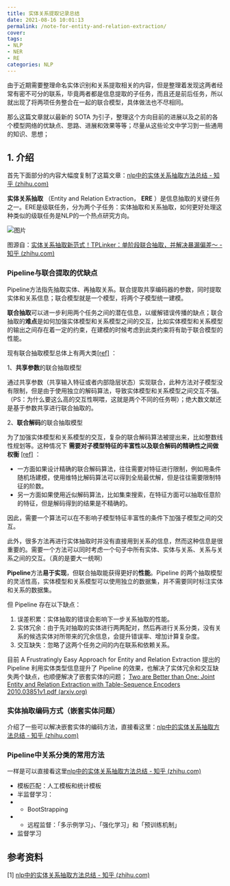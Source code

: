 ```yaml
---
title: 实体关系提取记录总结
date: 2021-08-16 10:01:13
permalink: /note-for-entity-and-relation-extraction/
cover: 
tags: 
- NLP
- NER
- RE
categories: NLP
---
```

由于近期需要整理命名实体识别和关系提取相关的内容，但是整理着发现这两者经常有密不可分的联系，毕竟两者都是信息提取的子任务，而且还是前后任务，所以就出现了将两项任务整合在一起的联合模型，具体做法也不尽相同。

那么这篇文章就以最新的 SOTA 为引子，整理这个方向目前的进展以及之前的各个模型网络的优缺点、思路、进展和效果等等；尽量从这些论文中学习到一些通用的知识、思想；

## 1. 介绍

首先下面部分的内容大幅度复制了这篇文章：[nlp中的实体关系抽取方法总结 - 知乎 (zhihu.com)](https://zhuanlan.zhihu.com/p/77868938)

**实体关系抽取** （Entity and Relation Extraction， **ERE** ）是信息抽取的关键任务之一。ERE是级联任务，分为两个子任务：实体抽取和关系抽取，如何更好处理这种类似的级联任务是NLP的一个热点研究方向。

![图片](https://xerrors.oss-cn-shanghai.aliyuncs.com/imgs/20210817144227-imagepng)

图源自：[实体关系抽取新范式！TPLinker：单阶段联合抽取，并解决暴漏偏差～ - 知乎 (zhihu.com)](https://zhuanlan.zhihu.com/p/346897151)

### Pipeline与联合提取的优缺点

Pipeline方法指先抽取实体、再抽取关系。联合提取共享编码器的参数，同时提取实体和关系信息；联合模型就是一个模型，将两个子模型统一建模。

**联合抽取**可以进一步利用两个任务之间的潜在信息，以缓解错误传播的缺点；联合抽取的**难点**是如何加强实体模型和关系模型之间的交互，比如实体模型和关系模型的输出之间存在着一定的约束，在建模的时候考虑到此类约束将有助于联合模型的性能。

现有联合抽取模型总体上有两大类[[ref]](https://zhuanlan.zhihu.com/p/77868938#ref_16) ：

1、**共享参数**的联合抽取模型

通过共享参数（共享输入特征或者内部隐层状态）实现联合，此种方法对子模型没有限制，但是由于使用独立的解码算法，导致实体模型和关系模型之间交互不强。（PS：为什么要这么高的交互性啊喂，这就是两个不同的任务啊）；绝大数文献还是基于参数共享进行联合抽取的。

2、**联合解码**的联合抽取模型

为了加强实体模型和关系模型的交互，复杂的联合解码算法被提出来，比如整数线性规划等。这种情况下 **需要对子模型特征的丰富性以及联合解码的精确性之间做权衡**  [[ref]](https://zhuanlan.zhihu.com/p/77868938#ref_16) ：

* 一方面如果设计精确的联合解码算法，往往需要对特征进行限制，例如用条件随机场建模，使用维特比解码算法可以得到全局最优解，但是往往需要限制特征的阶数。
* 另一方面如果使用近似解码算法，比如集束搜索，在特征方面可以抽取任意阶的特征，但是解码得到的结果是不精确的。

因此，需要一个算法可以在不影响子模型特征丰富性的条件下加强子模型之间的交互。

此外，很多方法再进行实体抽取时并没有直接用到关系的信息，然而这种信息是很重要的。需要一个方法可以同时考虑一个句子中所有实体、实体与关系、关系与关系之间的交互。（真的是要大一统啊）

**Pipeline**方法**易于实现**，但联合抽取能获得更好的**性能**。Pipeline 的两个抽取模型的灵活性高，实体模型和关系模型可以使用独立的数据集，并不需要同时标注实体和关系的数据集。

但 Pipeline 存在以下缺点：

1. 误差积累：实体抽取的错误会影响下一步关系抽取的性能。
2. 实体冗余：由于先对抽取的实体进行两两配对，然后再进行关系分类，没有关系的候选实体对所带来的冗余信息，会提升错误率、增加计算复杂度。
3. 交互缺失：忽略了这两个任务之间的内在联系和依赖关系。

目前 A Frustratingly Easy Approach for Entity and Relation Extraction 提出的 Pipeline 利用实体类型信息提升了 Pipeline 的效果，也解决了实体冗余和交互缺失两个缺点，也顺便解决了嵌套实体的问题； [Two are Better than One: Joint Entity and Relation Extraction with Table-Sequence Encoders 2010.03851v1.pdf (arxiv.org)](https://arxiv.org/pdf/2010.03851v1.pdf)

### 实体抽取编码方式（嵌套实体问题）

介绍了一些可以解决嵌套实体的编码方法，直接看这里：[nlp中的实体关系抽取方法总结 - 知乎 (zhihu.com)](https://zhuanlan.zhihu.com/p/77868938)

### Pipeline中关系分类的常用方法

一样是可以直接看这里[nlp中的实体关系抽取方法总结 - 知乎 (zhihu.com)](https://zhuanlan.zhihu.com/p/77868938)

- 模板匹配：人工模板和统计模板
- 半监督学习：
- - BootStrapping
- - 远程监督：「多示例学习」、「强化学习」和「预训练机制」
- 监督学习

## 参考资料

[1] [nlp中的实体关系抽取方法总结 - 知乎 (zhihu.com)](https://zhuanlan.zhihu.com/p/77868938)
